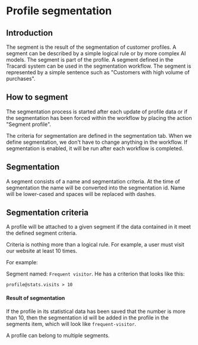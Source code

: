 # Profile segmentation

## Introduction

The segment is the result of the segmentation of customer profiles. A segment can be described by a simple logical rule
or by more complex AI models. The segment is part of the profile. A segment defined in the Tracardi system can be used
in the segmentation workflow. The segment is represented by a simple sentence such as "Customers with high volume of
purchases".

## How to segment

The segmentation process is started after each update of profile data or if the segmentation has been forced within the
workflow by placing the action "Segment profile".

The criteria for segmentation are defined in the segmentation tab. When we define segmentation, we don't have to change
anything in the workflow. If segmentation is enabled, it will be run after each workflow is completed.

## Segmentation

A segment consists of a name and segmentation criteria. At the time of segmentation the name will be converted into the
segmentation id. Name will be lower-cased and spaces will be replaced with dashes.

## Segmentation criteria

A profile will be attached to a given segment if the data contained in it meet the defined segment criteria.

Criteria is nothing more than a logical rule. For example, a user must visit our website at least 10 times.

For example:

Segment named: `Frequent visitor`. He has a criterion that looks like this:

``
profile@stats.visits > 10
``

#### Result of segmentation

If the profile in its statistical data has been saved that the number is more than 10, then the segmentation id will be
added in the profile in the segments item, which will look like `frequent-visitor`.

A profile can belong to multiple segments. 




